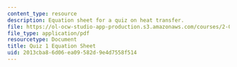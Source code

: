 ```yaml
---
content_type: resource
description: Equation sheet for a quiz on heat transfer.
file: https://ol-ocw-studio-app-production.s3.amazonaws.com/courses/2-051-introduction-to-heat-transfer-fall-2015/2013cba86d06ea09582d9e4d7558f514_MIT2_051F15_EqnSheet_Q1.pdf
file_type: application/pdf
resourcetype: Document
title: Quiz 1 Equation Sheet
uid: 2013cba8-6d06-ea09-582d-9e4d7558f514
---
```

